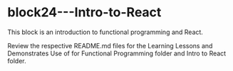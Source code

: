 # block24---Intro-to-React

This block is an introduction to functional programming and React.

Review the respective README.md files for the Learning Lessons and Demonstrates Use of for Functional Programming folder and Intro to React folder.
